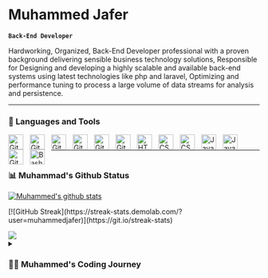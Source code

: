 # Muhammed Jafer

**`Back-End Developer`**

Hardworking, Organized, Back-End Developer professional with a proven background delivering sensible business technology solutions, Responsible for Designing and developing a highly scalable and available back-end systems using latest technologies like php and laravel, Optimizing and performance tuning to process a large volume of data streams for analysis and persistence.

---

### 🧰 Languages and Tools

<img align="left" alt="Git" width="30px" style="padding-right:10px;" src="https://cdn.jsdelivr.net/gh/devicons/devicon/icons/php/php-original.svg" />
<img align="left" alt="Git" width="30px" style="padding-right:10px;" src="https://cdn.jsdelivr.net/gh/devicons/devicon/icons/yii/yii-original-wordmark.svg" />
<img align="left" alt="Git" width="30px" style="padding-right:10px;" src="https://cdn.jsdelivr.net/gh/devicons/devicon/icons/laravel/laravel-plain.svg" />
<img align="left" alt="Git" width="30px" style="padding-right:10px;" src="https://cdn.jsdelivr.net/gh/devicons/devicon/icons/bootstrap/bootstrap-original.svg" />
<img align="left" alt="Git" width="30px" style="padding-right:10px;" src="https://cdn.jsdelivr.net/gh/devicons/devicon/icons/tailwindcss/tailwindcss-plain.svg" />
<img align="left" alt="Git" width="30px" style="padding-right:10px;" src="https://cdn.jsdelivr.net/gh/devicons/devicon/icons/git/git-original.svg" />
<img align="left" alt="HTML" width="30px" style="padding-right:10px;" src="https://cdn.jsdelivr.net/gh/devicons/devicon/icons/html5/html5-plain.svg" />
<img align="left" alt="CSS" width="30px" style="padding-right:10px;" src="https://cdn.jsdelivr.net/gh/devicons/devicon/icons/css3/css3-plain.svg" />
<img align="left" alt="CSS" width="30px" style="padding-right:10px;" src="https://cdn.jsdelivr.net/gh/devicons/devicon/icons/sass/sass-original.svg" />
<img align="left" alt="JavaScript" width="30px" style="padding-right:10px;" src="https://cdn.jsdelivr.net/gh/devicons/devicon/icons/javascript/javascript-plain.svg" />
<img align="left" alt="JavaScript" width="30px" style="padding-right:10px;" src="https://cdn.jsdelivr.net/gh/devicons/devicon/icons/github/github-original-wordmark.svg" />
<img align="left" alt="Git" width="30px" style="padding-right:10px;" src="https://cdn.jsdelivr.net/gh/devicons/devicon/icons/gitlab/gitlab-original-wordmark.svg" />
<img align="left" alt="Bash" width="30px" style="padding-right:10px;" src="https://cdn.jsdelivr.net/gh/devicons/devicon/icons/bash/bash-plain.svg" />
<br />

---

#

### 📊 Muhammad's Github Status

<a href="https://github.com/anuraghazra/github-readme-stats"><img align="center" src="https://github-readme-stats.vercel.app/api?username=muhammedjafer&show_icons=true&theme=blue-green" alt="Muhammed's github stats" /></a>

<!-- this is the streak !-->
<p width="467px">
[![GitHub Streak](https://streak-stats.demolab.com/?user=muhammedjafer)](https://git.io/streak-stats)
</p>
<a href="https://github.com/anuraghazra/github-readme-stats"><img src="https://github-readme-stats.vercel.app/api/top-langs/?username=muhammedjafer&layout=compact&show_icons=true&theme=blue-green" /></a>
<!-- ![GitHub Streak](https://streak-stats.demolab.com?user=ForrestKnight&theme=gruvbox&border_radius=4.5) -->
<details>
  <summary><h3>👨‍💻 Muhammed's Coding Journey</h3></summary>
    I started my coding journey as a naive computer science student with a passion to learn everything I could in this programming world - code, unix, linux, theory. And all the while, teaching myself web development with a dream to build my own app, but that soon got overshadowed by my desire to excel in php and laravel. A desire that landed me a Back-end developer job upon graduation. I am still working on my skills and get more experience in that industry to be a full-stack developer Don't wait up, because I'm coming.
</details>

<!--
**muhammedjafer/muhammedjafer** is a ✨ _special_ ✨ repository because its `README.md` (this file) appears on your GitHub profile.

Here are some ideas to get you started:

- 🔭 I’m currently working on ...
- 🌱 I’m currently learning ...
- 👯 I’m looking to collaborate on ...
- 🤔 I’m looking for help with ...
- 💬 Ask me about ...
- 📫 How to reach me: ...
- 😄 Pronouns: ...
- ⚡ Fun fact: ...
-->
